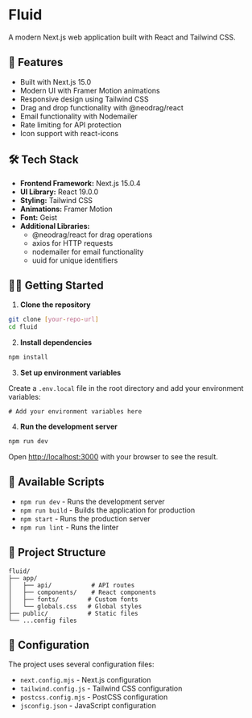 # Fluid

A modern Next.js web application built with React and Tailwind CSS.

## 🚀 Features

- Built with Next.js 15.0
- Modern UI with Framer Motion animations
- Responsive design using Tailwind CSS
- Drag and drop functionality with @neodrag/react
- Email functionality with Nodemailer
- Rate limiting for API protection
- Icon support with react-icons

## 🛠️ Tech Stack

- **Frontend Framework:** Next.js 15.0.4
- **UI Library:** React 19.0.0
- **Styling:** Tailwind CSS
- **Animations:** Framer Motion
- **Font:** Geist
- **Additional Libraries:**
  - @neodrag/react for drag operations
  - axios for HTTP requests
  - nodemailer for email functionality
  - uuid for unique identifiers

## 🏃‍♂️ Getting Started

1. **Clone the repository**

```bash
git clone [your-repo-url]
cd fluid
```

2. **Install dependencies**

```bash
npm install
```

3. **Set up environment variables**

Create a `.env.local` file in the root directory and add your environment variables:

```env
# Add your environment variables here
```

4. **Run the development server**

```bash
npm run dev
```

Open [http://localhost:3000](http://localhost:3000) with your browser to see the result.

## 📝 Available Scripts

- `npm run dev` - Runs the development server
- `npm run build` - Builds the application for production
- `npm start` - Runs the production server
- `npm run lint` - Runs the linter

## 📁 Project Structure

```
fluid/
├── app/
│   ├── api/           # API routes
│   ├── components/    # React components
│   ├── fonts/        # Custom fonts
│   └── globals.css   # Global styles
├── public/           # Static files
└── ...config files
```

## 🔧 Configuration

The project uses several configuration files:
- `next.config.mjs` - Next.js configuration
- `tailwind.config.js` - Tailwind CSS configuration
- `postcss.config.mjs` - PostCSS configuration
- `jsconfig.json` - JavaScript configuration

